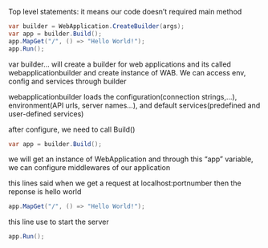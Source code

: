 Top level statements: it means our code doesn’t required main method

```C#
var builder = WebApplication.CreateBuilder(args);
var app = builder.Build();
app.MapGet("/", () => "Hello World!");
app.Run();
```

var builder… will create a builder for web applications and its called webapplicationbuilder and create instance of WAB. We can access env, config and services through builder

webapplicationbuilder loads the configuration(connection strings,…), environment(API urls, server names…), and default services(predefined and user-defined services)

  

after configure, we need to call Build()

```C#
var app = builder.Build();
```

we will get an instance of WebApplication and through this “app” variable, we can configure middlewares of our application

  

this lines said when we get a request at localhost:portnumber then the reponse is hello world

```C#
app.MapGet("/", () => "Hello World!");
```

  

this line use to start the server

```C#
app.Run();
```